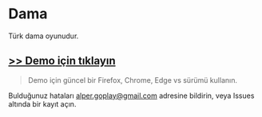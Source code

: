 # Dama
Türk dama oyunudur.

## [>> Demo için tıklayın](https://alperali.github.io/dama/)
> Demo için güncel bir Firefox, Chrome, Edge vs sürümü kullanın.

Bulduğunuz hataları alper.goplay@gmail.com adresine bildirin, veya Issues altında bir kayıt açın.
